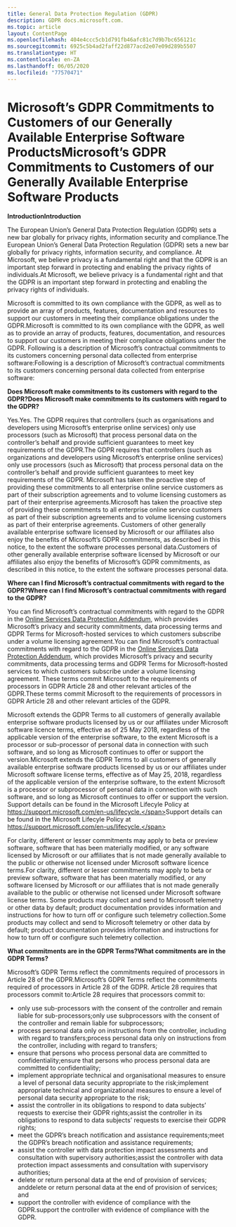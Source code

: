 ```yaml
---
title: General Data Protection Regulation (GDPR)
description: GDPR docs.microsoft.com.
ms.topic: article
layout: ContentPage
ms.openlocfilehash: 404e4ccc5cb1d791fb46afc81c7d9b7bc656121c
ms.sourcegitcommit: 6925c5b4ad2faff22d877acd2e07e09d289b5507
ms.translationtype: HT
ms.contentlocale: en-ZA
ms.lasthandoff: 06/05/2020
ms.locfileid: "77570471"
---
```

# <a name="microsofts-gdpr-commitments-to-customers-of-our-generally-available-enterprise-software-products"></a><span data-ttu-id="20bc0-103">Microsoft’s GDPR Commitments to Customers of our Generally Available Enterprise Software Products</span><span class="sxs-lookup"><span data-stu-id="20bc0-103">Microsoft’s GDPR Commitments to Customers of our Generally Available Enterprise Software Products</span></span>

<span data-ttu-id="20bc0-104">**Introduction**</span><span class="sxs-lookup"><span data-stu-id="20bc0-104">**Introduction**</span></span>

<span data-ttu-id="20bc0-105">The European Union’s General Data Protection Regulation (GDPR) sets a new bar globally for privacy rights, information security and compliance.</span><span class="sxs-lookup"><span data-stu-id="20bc0-105">The European Union’s General Data Protection Regulation (GDPR) sets a new bar globally for privacy rights, information security, and compliance.</span></span> <span data-ttu-id="20bc0-106">At Microsoft, we believe privacy is a fundamental right and that the GDPR is an important step forward in protecting and enabling the privacy rights of individuals.</span><span class="sxs-lookup"><span data-stu-id="20bc0-106">At Microsoft, we believe privacy is a fundamental right and that the GDPR is an important step forward in protecting and enabling the privacy rights of individuals.</span></span>     

<span data-ttu-id="20bc0-107">Microsoft is committed to its own compliance with the GDPR, as well as to provide an array of products, features, documentation and resources to support our customers in meeting their compliance obligations under the GDPR.</span><span class="sxs-lookup"><span data-stu-id="20bc0-107">Microsoft is committed to its own compliance with the GDPR, as well as to provide an array of products, features, documentation, and resources to support our customers in meeting their compliance obligations under the GDPR.</span></span> <span data-ttu-id="20bc0-108">Following is a description of Microsoft’s contractual commitments to its customers concerning personal data collected from enterprise software:</span><span class="sxs-lookup"><span data-stu-id="20bc0-108">Following is a description of Microsoft’s contractual commitments to its customers concerning personal data collected from enterprise software:</span></span>

<span data-ttu-id="20bc0-109">**Does Microsoft make commitments to its customers with regard to the GDPR?**</span><span class="sxs-lookup"><span data-stu-id="20bc0-109">**Does Microsoft make commitments to its customers with regard to the GDPR?**</span></span>

<span data-ttu-id="20bc0-110">Yes.</span><span class="sxs-lookup"><span data-stu-id="20bc0-110">Yes.</span></span> <span data-ttu-id="20bc0-111">The GDPR requires that controllers (such as organisations and developers using Microsoft’s enterprise online services) only use processors (such as Microsoft) that process personal data on the controller’s behalf and provide sufficient guarantees to meet key requirements of the GDPR.</span><span class="sxs-lookup"><span data-stu-id="20bc0-111">The GDPR requires that controllers (such as organizations and developers using Microsoft’s enterprise online services) only use processors (such as Microsoft) that process personal data on the controller’s behalf and provide sufficient guarantees to meet key requirements of the GDPR.</span></span> <span data-ttu-id="20bc0-112">Microsoft has taken the proactive step of providing these commitments to all enterprise online service customers as part of their subscription agreements and to volume licensing customers as part of their enterprise agreements.</span><span class="sxs-lookup"><span data-stu-id="20bc0-112">Microsoft has taken the proactive step of providing these commitments to all enterprise online service customers as part of their subscription agreements and to volume licensing customers as part of their enterprise agreements.</span></span> <span data-ttu-id="20bc0-113">Customers of other generally available enterprise software licensed by Microsoft or our affiliates also enjoy the benefits of Microsoft’s GDPR commitments, as described in this notice, to the extent the software processes personal data.</span><span class="sxs-lookup"><span data-stu-id="20bc0-113">Customers of other generally available enterprise software licensed by Microsoft or our affiliates also enjoy the benefits of Microsoft’s GDPR commitments, as described in this notice, to the extent the software processes personal data.</span></span>

<span data-ttu-id="20bc0-114">**Where can I find Microsoft’s contractual commitments with regard to the GDPR?**</span><span class="sxs-lookup"><span data-stu-id="20bc0-114">**Where can I find Microsoft’s contractual commitments with regard to the GDPR?**</span></span>

<span data-ttu-id="20bc0-115">You can find Microsoft’s contractual commitments with regard to the GDPR in the [Online Services Data Protection Addendum](https://www.microsoftvolumelicensing.com/DocumentSearch.aspx?Mode=2&Keyword=DPA), which provides Microsoft’s privacy and security commitments, data processing terms and GDPR Terms for Microsoft-hosted services to which customers subscribe under a volume licensing agreement.</span><span class="sxs-lookup"><span data-stu-id="20bc0-115">You can find Microsoft’s contractual commitments with regard to the GDPR in the [Online Services Data Protection Addendum](https://www.microsoftvolumelicensing.com/DocumentSearch.aspx?Mode=2&Keyword=DPA), which provides Microsoft’s privacy and security commitments, data processing terms and GDPR Terms for Microsoft-hosted services to which customers subscribe under a volume licensing agreement.</span></span> <span data-ttu-id="20bc0-116">These terms commit Microsoft to the requirements of processors in GDPR Article 28 and other relevant articles of the GDPR.</span><span class="sxs-lookup"><span data-stu-id="20bc0-116">These terms commit Microsoft to the requirements of processors in GDPR Article 28 and other relevant articles of the GDPR.</span></span> 

<span data-ttu-id="20bc0-117">Microsoft extends the GDPR Terms to all customers of generally available enterprise software products licensed by us or our affiliates under Microsoft software licence terms, effective as of 25 May 2018, regardless of the applicable version of the enterprise software, to the extent Microsoft is a processor or sub-processor of personal data in connection with such software, and so long as Microsoft continues to offer or support the version.</span><span class="sxs-lookup"><span data-stu-id="20bc0-117">Microsoft extends the GDPR Terms to all customers of generally available enterprise software products licensed by us or our affiliates under Microsoft software license terms, effective as of May 25, 2018, regardless of the applicable version of the enterprise software, to the extent Microsoft is a processor or subprocessor of personal data in connection with such software, and so long as Microsoft continues to offer or support the version.</span></span> <span data-ttu-id="20bc0-118">Support details can be found in the Microsoft Lifecyle Policy at https://support.microsoft.com/en-us/lifecycle.</span><span class="sxs-lookup"><span data-stu-id="20bc0-118">Support details can be found in the Microsoft Lifecyle Policy at https://support.microsoft.com/en-us/lifecycle.</span></span>

<span data-ttu-id="20bc0-119">For clarity, different or lesser commitments may apply to beta or preview software, software that has been materially modified, or any software licensed by Microsoft or our affiliates that is not made generally available to the public or otherwise not licensed under Microsoft software licence terms.</span><span class="sxs-lookup"><span data-stu-id="20bc0-119">For clarity, different or lesser commitments may apply to beta or preview software, software that has been materially modified, or any software licensed by Microsoft or our affiliates that is not made generally available to the public or otherwise not licensed under Microsoft software license terms.</span></span> <span data-ttu-id="20bc0-120">Some products may collect and send to Microsoft telemetry or other data by default; product documentation provides information and instructions for how to turn off or configure such telemetry collection.</span><span class="sxs-lookup"><span data-stu-id="20bc0-120">Some products may collect and send to Microsoft telemetry or other data by default; product documentation provides information and instructions for how to turn off or configure such telemetry collection.</span></span>

<span data-ttu-id="20bc0-121">**What commitments are in the GDPR Terms?**</span><span class="sxs-lookup"><span data-stu-id="20bc0-121">**What commitments are in the GDPR Terms?**</span></span>

<span data-ttu-id="20bc0-122">Microsoft’s GDPR Terms reflect the commitments required of processors in Article 28 of the GDPR.</span><span class="sxs-lookup"><span data-stu-id="20bc0-122">Microsoft’s GDPR Terms reflect the commitments required of processors in Article 28 of the GDPR.</span></span>  <span data-ttu-id="20bc0-123">Article 28 requires that processors commit to:</span><span class="sxs-lookup"><span data-stu-id="20bc0-123">Article 28 requires that processors commit to:</span></span>

-   <span data-ttu-id="20bc0-124">only use sub-processors with the consent of the controller and remain liable for sub-processors;</span><span class="sxs-lookup"><span data-stu-id="20bc0-124">only use subprocessors with the consent of the controller and remain liable for subprocessors;</span></span>
-   <span data-ttu-id="20bc0-125">process personal data only on instructions from the controller, including with regard to transfers;</span><span class="sxs-lookup"><span data-stu-id="20bc0-125">process personal data only on instructions from the controller, including with regard to transfers;</span></span>
-   <span data-ttu-id="20bc0-126">ensure that persons who process personal data are committed to confidentiality;</span><span class="sxs-lookup"><span data-stu-id="20bc0-126">ensure that persons who process personal data are committed to confidentiality;</span></span>
-   <span data-ttu-id="20bc0-127">implement appropriate technical and organisational measures to ensure a level of personal data security appropriate to the risk;</span><span class="sxs-lookup"><span data-stu-id="20bc0-127">implement appropriate technical and organizational measures to ensure a level of personal data security appropriate to the risk;</span></span>
-   <span data-ttu-id="20bc0-128">assist the controller in its obligations to respond to data subjects’ requests to exercise their GDPR rights;</span><span class="sxs-lookup"><span data-stu-id="20bc0-128">assist the controller in its obligations to respond to data subjects’ requests to exercise their GDPR rights;</span></span>
-   <span data-ttu-id="20bc0-129">meet the GDPR’s breach notification and assistance requirements;</span><span class="sxs-lookup"><span data-stu-id="20bc0-129">meet the GDPR’s breach notification and assistance requirements;</span></span>
-   <span data-ttu-id="20bc0-130">assist the controller with data protection impact assessments and consultation with supervisory authorities;</span><span class="sxs-lookup"><span data-stu-id="20bc0-130">assist the controller with data protection impact assessments and consultation with supervisory authorities;</span></span> 
-   <span data-ttu-id="20bc0-131">delete or return personal data at the end of provision of services; and</span><span class="sxs-lookup"><span data-stu-id="20bc0-131">delete or return personal data at the end of provision of services; and</span></span>
-   <span data-ttu-id="20bc0-132">support the controller with evidence of compliance with the GDPR.</span><span class="sxs-lookup"><span data-stu-id="20bc0-132">support the controller with evidence of compliance with the GDPR.</span></span>
